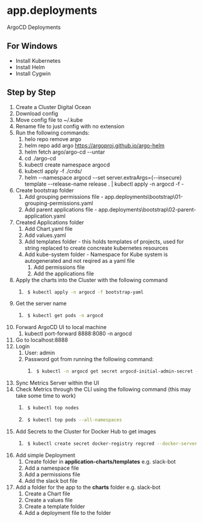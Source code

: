 # app.deployments
ArgoCD Deployments

## For Windows
- Install Kubernetes
- Install Helm
- Install Cygwin

## Step by Step
1. Create a Cluster Digital Ocean
2. Download config
3. Move config file to ~/.kube
4. Rename file to just config with no extension
5. Run the following commands:
    1. helo repo remove argo
    2. helm repo add argo https://argoproj.github.io/argo-helm
    3. helm fetch argo/argo-cd --untar
    4. cd ./argo-cd
    5. kubectl create namespace argocd
    6. kubectl apply -f ./crds/
    7. helm --namespace argocd --set server.extraArgs={--insecure} template --release-name release . | kubectl apply -n argocd -f -
6. Create bootstrap folder
    1. Add grouping permissions file - app.deployments\bootstrap\01-grouping-permissions.yaml
    2. Add parent applications file - app.deployments\bootstrap\02-parent-application.yaml
7. Created Applications folder
    1. Add Chart.yaml file
    2. Add values.yaml
    3. Add templates folder - this holds templates of projects, used for string replaced to create concreate kubernetes resources
    4. Add kube-system folder - Namespace for Kube system is autogenerated and not reqired as a yaml file
        1. Add permissions file
        2. Add the applications file
8. Apply the charts into the Cluster with the following command
    1. ```sh 
        $ kubectl apply -n argocd -f bootstrap-yaml
       ```
9. Get the server name
    1. ```sh 
        $ kubectl get pods -n argocd
       ```
10. Forward ArgoCD UI to local machine
    1. kubectl port-forward <REPLACE WITH NAME FROM PREVIOUS COMMAND> 8888:8080 -n argocd
11. Go to localhost:8888
12. Login
    1. User: admin
    2. Password got from running the following command: 
        1. ```sh 
            $ kubectl -n argocd get secret argocd-initial-admin-secret -o jsonpath="{.data.password}" | base64 -d
           ```
13. Sync Metrics Server within the UI
14. Check Metrics through the CLI using the following command (this may take some time to work)
    1. ```sh 
        $ kubectl top nodes
       ```
    2. ```sh 
        $ kubectl top pods --all-namespaces
       ```
15. Add Secrets to the Cluster for Docker Hub to get images
    1. ```sh 
        $ kubectl create secret docker-registry regcred --docker-server=https://index.docker.io/v1/ --docker-username=$DOCKER_USERNAME --docker-password=$DOCKER_PASSWORD --docker-email=$DOCKER_EMAIL -n $NAMESPACE
       ```
16. Add simple Deployment
    1. Create folder in **application-charts/templates** e.g. slack-bot
    2. Add a namespace file
    3. Add a permissions file
    4. Add the slack bot file
17. Add a folder for the app to the **charts** folder e.g. slack-bot
    1. Create a Chart file
    2. Create a values file
    3. Create a template folder
    4. Add a deployment file to the folder
